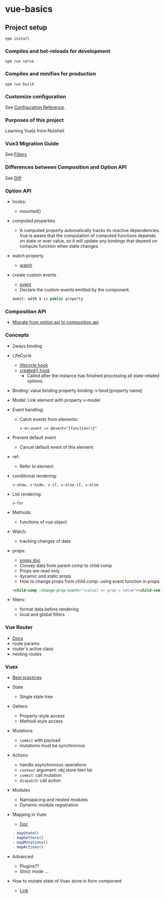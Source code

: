 # vue-basics

## Project setup
```
npm install
```

### Compiles and hot-reloads for development
```
npm run serve
```

### Compiles and minifies for production
```
npm run build
```

### Customize configuration
See [Configuration Reference](https://cli.vuejs.org/config/).


### Purposes of this project
Learning Vuejs from Nutshell

### Vue3 Migration Guide
See [Filters](https://v3-migration.vuejs.org/breaking-changes/filters.html)



### Differences between Composition and Option API
See [Diff](https://www.linkedin.com/pulse/vue-3-options-api-vs-composition-whats-difference-md-najmul-hasan/)

### Option API
- hooks:
  - mounted()

- computed properties
  - A computed property automatically tracks its reactive dependencies. Vue is aware that the computation of computed functions depends on state or ever value, so it will update any bindings that depend on compute function when state changes.

- watch property
  - [watch](https://vuejs.org/api/options-state.html#watch)

- create custom events
  - [event](https://vuejs.org/api/options-state.html#emits)
  - Declare the custom events emitted by the component.
  ```js
  $emit: with $ is public property
  ```

### Composition API
- [Migrate from option api to composition api](https://dev.to/nicolasmontielf/migrate-option-api-to-composition-api-on-vue3-4o3p)

### Concepts
- 2ways binding
- LifeCycle
  - [lifecycle hook](https://vuejs.org/guide/essentials/lifecycle.html)
  - [created() hook](https://vuejs.org/api/options-lifecycle.html#created)
    - Called after the instance has finished processing all state-related options.
    
- Binding:
  value binding
  property binding:
    v-bind:[property name]

- Model: Link element with property
  v-model

- Event handling:
  - Catch events from elements:
    ```
    v-on:event => @event="{function()}"
    ```
- Prevent default event
  - Cancel default event of this element

- ref: 
  - Refer to element

- conditional rendering: 
  ```
  v-show, v-hide, v-if, v-else-if, v-else
  ```

- List rendering: 
  ```
  v-for
  ```

- Methods: 
  - functions of vue object

- Watch: 
  - tracking changes of data

- props:
  - [props doc](https://vuejs.org/guide/components/props.html)
  - Convey data from parent comp to child comp
  - Props are read only
  - dynamic and static props
  - How to change props from child comp: using event function in props 
  ```html
  <child-comp :change-prop-event="(value) => prop = value"><child-comp>
  ```

- filters:
  - format data before rendering 
  - local and global filters

### Vue Router
- [Docs](https://router.vuejs.org/introduction.html)
- route params
- router's active class
- nesting routes

### Vuex
- [Best practices](https://dev.to/timothyokooboh/vuex-best-practices-45dd)

- State
  - Single state tree

- Getters
  - Property-style access
  - Method-style access

- Mutations
  - `commit` with payload
  - mutations must be synchronous

- Actions
  - handle asynchronous operations
  - `context` argument: obj store hien tai
  - `commit`: call mutation
  - `dispatch`: call aciton

- Modules
  - Namspacing and nested modules
  - Dynamic module registration

- Mapping in Vuex
  - [Doc](https://viblo.asia/p/mapping-hoat-dong-nhu-the-nao-trong-vuex-djeZ1zL8lWz)
  ```js
  - mapState()
  - mapGetters()
  - mapMutations()
  - mapActions()
  ```

- Advanced
  - Plugins??
  - Strict mode
  ...

- How to mutate state of Vuex store in form component
  - [Link](https://vuex.vuejs.org/guide/forms.html)
